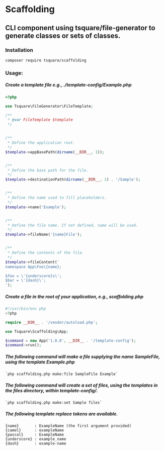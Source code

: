 # Scaffolding

## CLI component using tsquare/file-generator to generate classes or sets of classes.

### Installation
`composer require tsquare/scaffolding`

### Usage:

##### Create a template file e.g., ./template-config/Example.php
```php
<?php

use Tsquare\FileGenerator\FileTemplate;

/**
 * @var FileTemplate $template
 */


/**
 * Define the application root.
 */
$template->appBasePath(dirname(__DIR__, 1));


/**
 * Define the base path for the file.
 */
$template->destinationPath(dirname(__DIR__, 1) . '/Sample');


/**
 * Define the name used to fill placeholders.
 */
$template->name('Example');


/**
 * Define the file name. If not defined, name will be used.
 */
$template->fileName('{name}File');


/**
 * Define the contents of the file.
 */
$template->fileContent('
namespace App\Foo\{name};

$foo = \'{underscore}s\';
$bar = \'{dash}\';
');
```

##### Create a file in the root of your application, e.g., scaffolding.php
```php
#!/usr/bin/env php
<?php

require __DIR__ . '/vendor/autoload.php';

use Tsquare\Scaffolding\App;

$command = new App('1.0.0', __DIR__ . '/template-config');
$command->run();
```

##### The following command will make a file supplying the name SampleFile, using the template Example.php

    `php scaffolding.php make:file SampleFile Example`


##### The following command will create a set of files, using the templates in the files directory, within template-config/.

    `php scaffolding.php make:set Sample files`


##### The following template replace tokens are available.
```
{name}       : ExampleName (the first argument provided)
{camel}      : exampleName
{pascal}     : ExampleName
{underscore} : example_name
{dash}       : example-name
```
